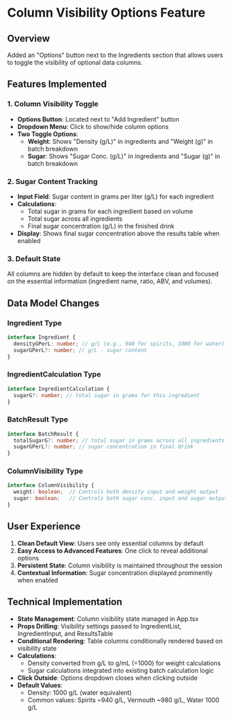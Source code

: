 # Column Visibility Options Feature

## Overview
Added an "Options" button next to the Ingredients section that allows users to toggle the visibility of optional data columns.

## Features Implemented

### 1. Column Visibility Toggle
- **Options Button**: Located next to "Add Ingredient" button
- **Dropdown Menu**: Click to show/hide column options
- **Two Toggle Options**:
  - **Weight**: Shows "Density (g/L)" in ingredients and "Weight (g)" in batch breakdown
  - **Sugar**: Shows "Sugar Conc. (g/L)" in ingredients and "Sugar (g)" in batch breakdown

### 2. Sugar Content Tracking
- **Input Field**: Sugar content in grams per liter (g/L) for each ingredient
- **Calculations**:
  - Total sugar in grams for each ingredient based on volume
  - Total sugar across all ingredients
  - Final sugar concentration (g/L) in the finished drink
- **Display**: Shows final sugar concentration above the results table when enabled

### 3. Default State
All columns are hidden by default to keep the interface clean and focused on the essential information (ingredient name, ratio, ABV, and volumes).

## Data Model Changes

### Ingredient Type
```typescript
interface Ingredient {
  densityGPerL: number; // g/L (e.g., 940 for spirits, 1000 for water)
  sugarGPerL?: number; // g/L - sugar content
}
```

### IngredientCalculation Type
```typescript
interface IngredientCalculation {
  sugarG?: number; // total sugar in grams for this ingredient
}
```

### BatchResult Type
```typescript
interface BatchResult {
  totalSugarG?: number; // total sugar in grams across all ingredients
  sugarGPerL?: number; // sugar concentration in final drink
}
```

### ColumnVisibility Type
```typescript
interface ColumnVisibility {
  weight: boolean;  // Controls both density input and weight output
  sugar: boolean;   // Controls both sugar conc. input and sugar output
}
```

## User Experience

1. **Clean Default View**: Users see only essential columns by default
2. **Easy Access to Advanced Features**: One click to reveal additional options
3. **Persistent State**: Column visibility is maintained throughout the session
4. **Contextual Information**: Sugar concentration displayed prominently when enabled

## Technical Implementation

- **State Management**: Column visibility state managed in App.tsx
- **Props Drilling**: Visibility settings passed to IngredientList, IngredientInput, and ResultsTable
- **Conditional Rendering**: Table columns conditionally rendered based on visibility state
- **Calculations**: 
  - Density converted from g/L to g/mL (÷1000) for weight calculations
  - Sugar calculations integrated into existing batch calculation logic
- **Click Outside**: Options dropdown closes when clicking outside
- **Default Values**: 
  - Density: 1000 g/L (water equivalent)
  - Common values: Spirits ~940 g/L, Vermouth ~980 g/L, Water 1000 g/L
